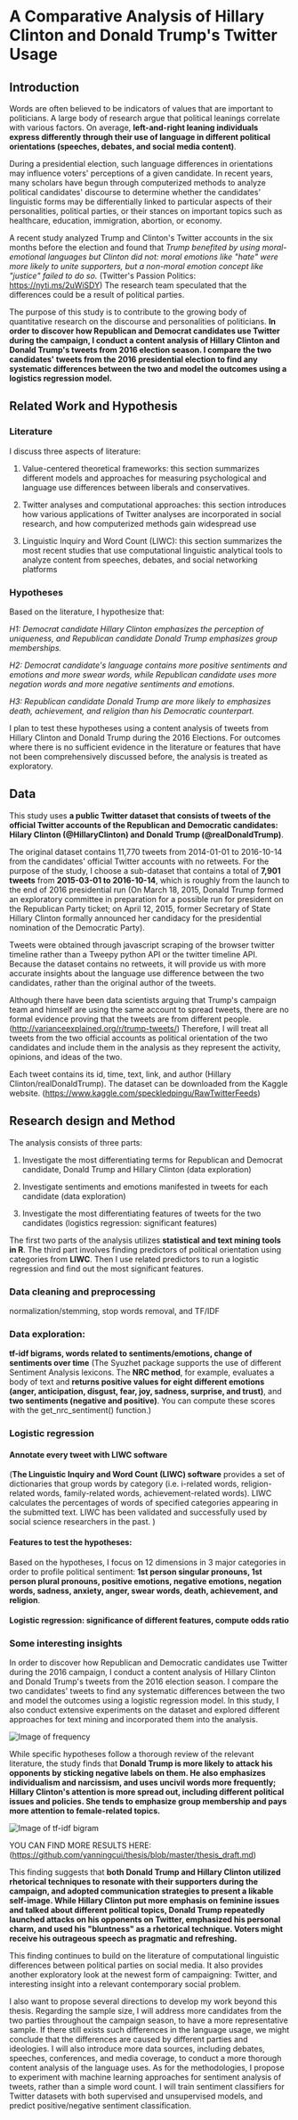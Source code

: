 # A Comparative Analysis of Hillary Clinton and Donald Trump's Twitter Usage

## Introduction

Words are often believed to be indicators of values that are important to politicians. A large body of research argue that political leanings correlate with various factors. On average, **left-and-right leaning individuals express differently  through their use of language in different political orientations (speeches, debates, and social media content)**. 

During a presidential election, such language differences in orientations may influence voters' perceptions of a given candidate. In recent years, many scholars have begun through computerized methods to analyze political candidates' discourse to determine whether the candidates' linguistic forms may be differentially linked to particular aspects of their personalities, political parties, or their stances on important topics such as healthcare, education, immigration, abortion, or economy. 

A recent study analyzed Trump and Clinton's Twitter accounts in the six months before the election and found that *Trump benefited by using moral-emotional languages but Clinton did not: moral emotions like "hate" were more likely to unite supporters, but a non-moral emotion concept like "justice" failed to do so.* (Twitter's Passion Politics: https://nyti.ms/2uWiSDY) The research team speculated that the differences could be a result of political parties. 

The purpose of this study is to contribute to the growing body of quantitative research on the discourse and personalities of politicians. **In order to discover how Republican and Democrat candidates use Twitter during the campaign, I conduct a content analysis of Hillary Clinton and Donald Trump's tweets from 2016 election season. I compare the two candidates' tweets from the 2016 presidential election to find any systematic differences between the two and model the outcomes using a logistics regression model.**

## Related Work and Hypothesis

### Literature

I discuss three aspects of literature:

1. Value-centered theoretical frameworks: this section summarizes different models and approaches for measuring psychological and language use differences between liberals and conservatives.

2. Twitter analyses and computational approaches: this section introduces how various applications of Twitter analyses are incorporated in social research, and how computerized methods gain widespread use

3. Linguistic Inquiry and Word Count (LIWC): this section summarizes the most recent studies that use computational linguistic analytical tools to analyze content from speeches, debates, and social networking platforms 

### Hypotheses

Based on the literature, I hypothesize that: 

*H1: Democrat candidate Hillary Clinton emphasizes the perception of uniqueness, and Republican candidate Donald Trump emphasizes group memberships.*

*H2: Democrat candidate's language contains more positive sentiments and emotions and more swear words, while Republican candidate uses more negation words and more negative sentiments and emotions.*

*H3: Republican candidate Donald Trump are more likely to emphasizes death, achievement, and religion than his Democratic counterpart.*

I plan to test these hypotheses using a content analysis of tweets from Hillary Clinton and Donald Trump during the 2016 Elections. For outcomes where there is no sufficient evidence in the literature or features that have not been comprehensively discussed before, the analysis is treated as exploratory.


## Data

This study uses **a public Twitter dataset that consists of tweets of the official Twitter accounts of the Republican and Democratic candidates: Hilary Clinton (@HillaryClinton) and Donald Trump (@realDonaldTrump)**. 

The original dataset contains 11,770 tweets from 2014-01-01 to 2016-10-14 from the candidates' official Twitter accounts with no retweets. For the purpose of the study, I choose a sub-dataset that contains a total of **7,901 tweets** from **2015-03-01 to 2016-10-14**, which is roughly from the launch to the end of 2016 presidential run (On March 18, 2015, Donald Trump formed an exploratory committee in preparation for a possible run for president on the Republican Party ticket; on April 12, 2015, former Secretary of State Hillary Clinton formally announced her candidacy for the presidential nomination of the Democratic Party). 

Tweets were obtained through javascript scraping of the browser twitter timeline rather than a Tweepy python API or the twitter timeline API. Because the dataset contains no retweets, it will provide us with more accurate insights about the language use difference between the two candidates, rather than the original author of the tweets. 

Although there have been data scientists arguing that Trump's campaign team and himself are using the same account to spread tweets, there are no formal evidence proving that the tweets are from different people. (http://varianceexplained.org/r/trump-tweets/) Therefore, I will treat all tweets from the two official accounts as political orientation of the two candidates and include them in the analysis as they represent the activity, opinions, and ideas of the two.

Each tweet contains its id, time, text, link, and author (Hillary Clinton/realDonaldTrump). The dataset can be downloaded from the Kaggle website. (https://www.kaggle.com/speckledpingu/RawTwitterFeeds)

## Research design and Method

The analysis consists of three parts:

1. Investigate the most differentiating terms for Republican and Democrat candidate, Donald Trump and Hillary Clinton (data exploration)

2. Investigate sentiments and emotions manifested in tweets for each candidate (data exploration)

3. Investigate the most differentiating features of tweets for the two candidates (logistics regression: significant features)

The first two parts of the analysis utilizes **statistical and text mining tools in R**. The third part involves finding predictors of political orientation using categories from **LIWC**. Then I use related predictors to run a logistic regression and find out the most significant features. 

### Data cleaning and preprocessing

normalization/stemming, stop words removal, and TF/IDF

### Data exploration: 

**tf-idf bigrams, words related to sentiments/emotions, change of sentiments over time**
(The Syuzhet package supports the use of different Sentiment Analysis lexicons. The **NRC method**, for example, evaluates a body of text and **returns positive values for eight different emotions (anger, anticipation, disgust, fear, joy, sadness, surprise, and trust)**, and **two sentiments (negative and positive)**. You can compute these scores with the get_nrc_sentiment() function.)

### Logistic regression
#### Annotate every tweet with LIWC software 
(**The Linguistic Inquiry and Word Count (LIWC) software** provides a set of dictionaries that group words by category (i.e. i-related words, religion-related words, family-related words, achievement-related words). LIWC calculates the percentages of words of specified categories appearing in the submitted text. LIWC has been validated and successfully used by social science researchers in the past. )

#### Features to test the hypotheses:

Based on the hypotheses, I focus on 12 dimensions in 3 major categories in order to profile political sentiment: **1st person singular pronouns, 1st person plural pronouns, positive emotions, negative emotions, negation words, sadness, anxiety, anger, swear words, death, achievement, and religion**. 

#### Logistic regression: significance of different features, compute odds ratio

### Some interesting insights

In order to discover how Republican and Democratic candidates use Twitter during the 2016 campaign, I conduct a content analysis of Hillary Clinton and Donald Trump's tweets from the 2016 election season. I compare the two candidates' tweets to find any systematic differences between the two and model the outcomes using a logistic regression model. In this study, I also conduct extensive experiments on the dataset and explored different approaches for text mining and incorporated them into the analysis. 

![Image of frequency](https://github.com/yanningcui/thesis/blob/master/thesis_draft_files/figure-markdown_github/frequency-1.png)

While specific hypotheses follow a thorough review of the relevant literature, the study finds that **Donald Trump is more likely to attack his opponents by sticking negative labels on them. He also emphasizes individualism and narcissism, and uses uncivil words more frequently; Hillary Clinton's attention is more spread out, including different political issues and policies. She tends to emphasize group membership and pays more attention to female-related topics.** 

![Image of tf-idf bigram](https://github.com/yanningcui/thesis/blob/master/thesis_draft_files/figure-markdown_github/unnamed-chunk-4-1.png)

YOU CAN FIND MORE RESULTS HERE: (https://github.com/yanningcui/thesis/blob/master/thesis_draft.md)

This finding suggests that **both Donald Trump and Hillary Clinton utilized rhetorical techniques to resonate with their supporters during the campaign, and adopted communication strategies to present a likable self-image. While Hillary Clinton put more emphasis on feminine issues and talked about different political topics, Donald Trump repeatedly launched attacks on his opponents on Twitter, emphasized his personal charm, and used his "bluntness" as a rhetorical technique. Voters might receive his outrageous speech as pragmatic and refreshing.**

This finding continues to build on the literature of computational linguistic differences between political parties on social media. It also provides another exploratory look at the newest form of campaigning: Twitter, and interesting insight into a relevant contemporary social problem.

I also want to propose several directions to develop my work beyond this thesis. Regarding the sample size, I will address more candidates from the two parties throughout the campaign season, to have a more representative sample. If there still exists such differences in the language usage, we might conclude that the differences are caused by different parties and ideologies. I will also introduce more data sources, including debates, speeches, conferences, and media coverage, to conduct a more thorough content analysis of the language uses. As for the methodologies, I propose to experiment with machine learning approaches for sentiment analysis of tweets, rather than a simple word count. I will train sentiment classifiers for Twitter datasets with both supervised and unsupervised models, and predict positive/negative sentiment classification. 
